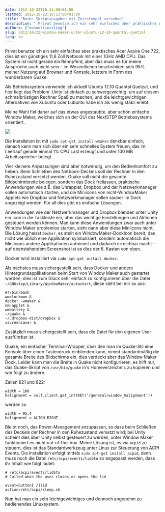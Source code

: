 ```yaml
---
date: 2012-10-22T16:13:00+01:00
lastmod: 2012-10-22T16:13:00+01:00
title: "Bash: Skriptausgaben mit Zeitstempel versehen"
description: " Privat benutze ich ein sehr einfaches aber praktisches Acer Aspire One 722, dies ist ein günstiges 11,6 Zoll Netbook mit einer 1GHz AMD CPU. Das System ist nicht gerade ein Rennpferd, aber das muss es für meine Ansprüche auch nicht sein – im Wesentlichen beschränken sich 95% meiner Nutzung auf Browser und Konsole, letztere in Form des wunderbaren Guake. Als Betriebssystem verwende ich aktuell Ubuntu 12.10 Quantal Quetzal, und hier liegt das Problem: Unity ist einfach zu schwergewichtig, um auf diesem schmalbrüstigen Rechner Spaß zu machen, und die leichtgewichtigen Alternativen wie Xubuntu oder Lubuntu habe ich als wenig stabil erlebt. Meine Wahl fiel daher auf das etwas angestaubte, aber schön einfache Window Maker, welches sich an der GUI des NextSTEP Betriebssystems orientiert."
authors: ["manuelkiessling"]
slug: 2012/10/22/window-maker-unter-ubuntu-12-10-quantal-quetzal
lang: de
---
```


Privat benutze ich ein sehr einfaches aber praktisches Acer Aspire One 722, dies ist ein günstiges 11,6 Zoll Netbook mit einer 1GHz AMD CPU. Das System ist nicht gerade ein Rennpferd, aber das muss es für meine Ansprüche auch nicht sein – im Wesentlichen beschränken sich 95% meiner Nutzung auf Browser und Konsole, letztere in Form des wunderbaren Guake.

Als Betriebssystem verwende ich aktuell Ubuntu 12.10 Quantal Quetzal, und hier liegt das Problem: Unity ist einfach zu schwergewichtig, um auf diesem schmalbrüstigen Rechner Spaß zu machen, und die leichtgewichtigen Alternativen wie Xubuntu oder Lubuntu habe ich als wenig stabil erlebt.

Meine Wahl fiel daher auf das etwas angestaubte, aber schön einfache Window Maker, welches sich an der GUI des NextSTEP Betriebssystems orientiert.

![](/images/ubuntu_windowmaker.png)

Die Installation ist mit `sudo apt-get install wmaker` denkbar einfach, danach kann man sich über ein sehr schnelles System freuen, das im Leerlauf gerade einmal 1% CPU Last erzeugt und unter 100 MB Arbeitsspeicher belegt.

Vier kleinere Anpassungen sind aber notwendig, um den Bedienkomfort zu heben. Beim Schließen des Netbook-Deckels soll der Rechner in den Ruhezustand versetzt werden, Guake soll nicht die gesamte Bildschirmbreite belegen, sondern das Dock freilassen, praktische Anwendungen wie z.B. das Uhrapplet, Dropbox und der Netzwerkmanager sollen automatisch starten, und die Miniicons von nicht-WindowMaker Applets wie Dropbox und Netzwerkmanager sollen sauber im Dock angezeigt werden. Für all dies gibt es einfache Lösungen.

Anwendungen wie der Netzwerkmanager und Dropbox blenden unter Unity ein Icon in die Taskleiste ein, über das wichtige Einstellungen und Aktionen gesteuert werden können. Man kann diese Anwendungen zwar auch unter Window Maker problemlos starten, sieht dann aber diese Miniicons nicht. Die Lösung heisst `Docker`, es stellt ein WindowMaker-DockIcon bereit, das nicht wie üblich eine Applikation symbolisiert, sondern automatisch die Miniicons andere Applikationen aufnimmt und dadurch erreichbar macht – auf obenstehendem Screenshot ist es dies der 6. Kasten von oben.

Docker wird installiert via `sudo apt-get install docker`.

Als nächstes muss sichergestellt sein, dass Docker und andere Hintergrundapplikationen beim Start von Window Maker auch gestartet werden; dies ist zum Glück sehr einfach zu konfigurieren über die Datei `~/GNUstep/Library/WindowMaker/autostart`, diese sieht bei mir so aus:

```
#!/bin/bash
wmclockmon &
docker -wmaker &
nm-applet &
wmbattery &
~/guake &
~/.dropbox-dist/dropbox &
xscreensaver &
```

Zusätzlich muss sichergestellt sein, dass die Datei für den eigenen User ausführbar ist.

Guake, ein einfacher Terminal-Wrapper, über den man im Quake-Stil eine Konsole über einen Tastendruck einblenden kann, nimmt standardmäßig die gesamte Breite des Bildschirms ein, dies verdeckt aber das Window Maker Dock. Leider kann man die Breite in Guake nicht konfigurieren, es hilft nur, das Guake-Skript von `/usr/bin/guake` in's Homeverzeichnis zu kopieren und wie folgt zu ändern:

Zeilen 821 und 822:

```
width = 100
halignment = self.client.get_int(KEY('/general/window_halignment'))
```

werden zu

```
width = 95.4
halignment = ALIGN_RIGHT
```

Bleibt noch, das Power-Management anzupassen, so dass beim Schließen des Deckels der Rechner in den Ruhezustand versetzt wird; bei Unity scheint dies über Unity selbst gesteuert zu werden, unter Window Maker funktioniert es nicht out-of-the-box. Meine Lösung ist, es via `acpid` zu steuern, dies ist das Standardwerkzeug unter Linux zur Steuerung von ACPI Events. Die Installation erfolgt mittels `sudo apt-get install acpid`, dann muss noch die Datei `/etc/acpi/events/lidbtn` so angepasst werden, dass ihr Inhalt wie folgt lautet:

```
# /etc/acpi/events/lidbtn
# Called when the user closes or opens the lid

event=button[ /]lid
action=/etc/acpi/sleep.sh
```

Nun hat man ein sehr leichtgewichtiges und dennoch angenehm zu bedienendes Linuxsystem.
